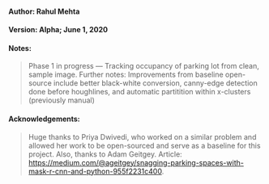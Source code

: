 #### Author: Rahul Mehta
#### Version: Alpha; June 1, 2020
#### Notes:
> Phase 1 in progress — Tracking occupancy of parking lot from clean, sample image.
> Further notes: Improvements from baseline open-source include better black-white conversion, canny-edge detection done before houghlines, and automatic partitition within x-clusters (previously manual)
#### Acknowledgements:
> Huge thanks to Priya Dwivedi, who worked on a similar problem and allowed her work to be open-sourced and serve as a baseline for this project. 
> Also, thanks to Adam Geitgey. Article: https://medium.com/@ageitgey/snagging-parking-spaces-with-mask-r-cnn-and-python-955f2231c400.


